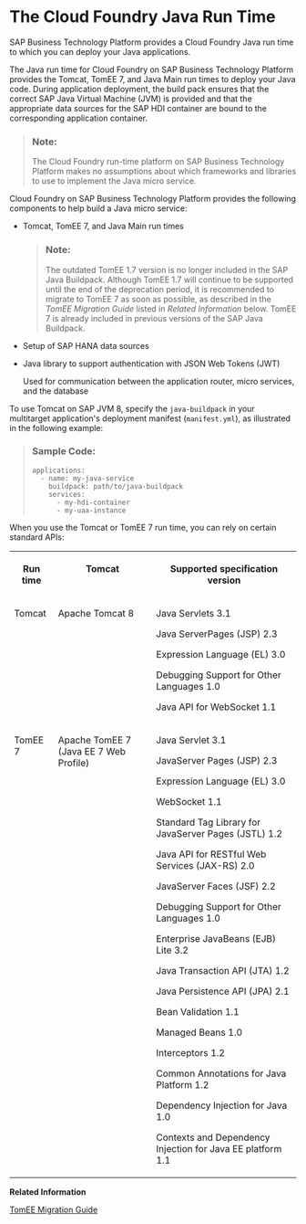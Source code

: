 <!-- loio2b5a9a4c33b54a49ba9ce4e30d04f02a -->

# The Cloud Foundry Java Run Time

 SAP Business Technology Platform provides a Cloud Foundry Java run time to which you can deploy your Java applications.

The Java run time for Cloud Foundry on SAP Business Technology Platform provides the Tomcat, TomEE 7, and Java Main run times to deploy your Java code. During application deployment, the build pack ensures that the correct SAP Java Virtual Machine \(JVM\) is provided and that the appropriate data sources for the SAP HDI container are bound to the corresponding application container.

> ### Note:  
> The Cloud Foundry run-time platform on SAP Business Technology Platform makes no assumptions about which frameworks and libraries to use to implement the Java micro service.

Cloud Foundry on SAP Business Technology Platform provides the following components to help build a Java micro service:

-   Tomcat, TomEE 7, and Java Main run times

    > ### Note:  
    > The outdated TomEE 1.7 version is no longer included in the SAP Java Buildpack. Although TomEE 1.7 will continue to be supported until the end of the deprecation period, it is recommended to migrate to TomEE 7 as soon as possible, as described in the *TomEE Migration Guide* listed in *Related Information* below. TomEE 7 is already included in previous versions of the SAP Java Buildpack.

-   Setup of SAP HANA data sources
-   Java library to support authentication with JSON Web Tokens \(JWT\)

    Used for communication between the application router, micro services, and the database


To use Tomcat on SAP JVM 8, specify the `java-buildpack` in your multitarget application's deployment manifest \(`manifest.yml`\), as illustrated in the following example:

> ### Sample Code:  
> ```
> applications: 
>   - name: my-java-service 
>     buildpack: path/to/java-buildpack 
>     services: 
>       - my-hdi-container
>       - my-uaa-instance
> 
> ```

When you use the Tomcat or TomEE 7 run time, you can rely on certain standard APIs:


<table>
<tr>
<th valign="top">

Run time



</th>
<th valign="top">

Tomcat



</th>
<th valign="top">

Supported specification version



</th>
</tr>
<tr>
<td valign="top">

Tomcat



</td>
<td valign="top">

Apache Tomcat 8



</td>
<td valign="top">

Java Servlets 3.1

Java ServerPages \(JSP\) 2.3

Expression Language \(EL\) 3.0

Debugging Support for Other Languages 1.0

Java API for WebSocket 1.1



</td>
</tr>
<tr>
<td valign="top">

TomEE 7



</td>
<td valign="top">

Apache TomEE 7 \(Java EE 7 Web Profile\)



</td>
<td valign="top">

Java Servlet 3.1

JavaServer Pages \(JSP\) 2.3

Expression Language \(EL\) 3.0

WebSocket 1.1

Standard Tag Library for JavaServer Pages \(JSTL\) 1.2

Java API for RESTful Web Services \(JAX-RS\) 2.0

JavaServer Faces \(JSF\) 2.2

Debugging Support for Other Languages 1.0

Enterprise JavaBeans \(EJB\) Lite 3.2

Java Transaction API \(JTA\) 1.2

Java Persistence API \(JPA\) 2.1

Bean Validation 1.1

Managed Beans 1.0

Interceptors 1.2

Common Annotations for Java Platform 1.2

Dependency Injection for Java 1.0

Contexts and Dependency Injection for Java EE platform 1.1



</td>
</tr>
</table>

**Related Information**  


[TomEE Migration Guide](http://help.sap.com/disclaimer?site=https://tomee.apache.org/developer/migration/tomee-1-to-7.html)

